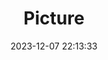 ---
weight: 1
images:
- /images/edited/79.jpeg
title: Picture
date: 2023-12-07 22:13:33
tags: [luminarneo,work,ILCE-7M3,24.0]
---